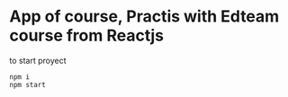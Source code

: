 # App of course, Practis with Edteam course from Reactjs

to start proyect 

```
npm i
npm start
```